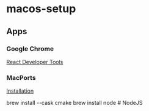 # macos-setup

## Apps

### Google Chrome
[React Developer Tools](https://chrome.google.com/webstore/detail/react-developer-tools/fmkadmapgofadopljbjfkapdkoienihi?hl=en)

### MacPorts
[Installation](https://guide.macports.org/chunked/installing.macports.html)

brew install --cask cmake
brew install node             # NodeJS
